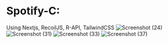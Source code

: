 # Spotify-C:
Using Nextjs, RecoilJS, R-API, TailwindCSS
![Screenshot (24)](https://user-images.githubusercontent.com/112042894/195971470-b0ac71bf-2371-47ad-a0da-b2a84babc3e0.png)
![Screenshot (31)](https://user-images.githubusercontent.com/112042894/195971877-8f4a8256-f903-40f5-ac24-bf198d0ee108.png)
![Screenshot (33)](https://user-images.githubusercontent.com/112042894/195971935-e43d2551-f0e1-4902-8384-6d2062f9fa60.png)
![Screenshot (37)](https://user-images.githubusercontent.com/112042894/195972076-6a7c0fbd-63da-401e-8a7b-b0e5844834a6.png)
